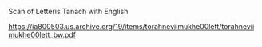 Scan of Letteris Tanach with English 

https://ia800503.us.archive.org/19/items/torahneviimukhe00lett/torahneviimukhe00lett_bw.pdf